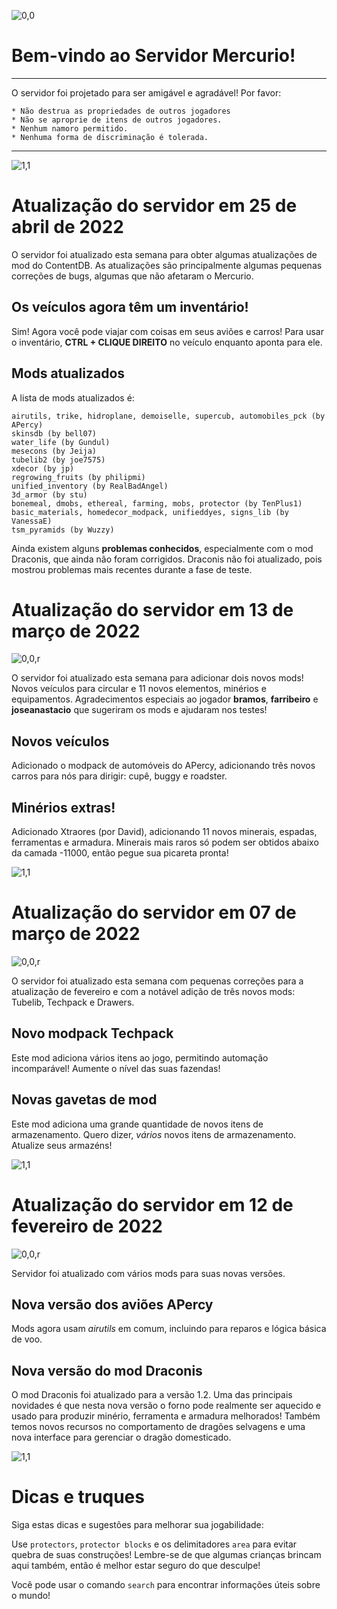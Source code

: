 ![0,0](item:///default:furnace)

# **Bem-vindo ao Servidor Mercurio!**
-------------------------------

O servidor foi projetado para ser amigável e agradável! Por favor:

```
* Não destrua as propriedades de outros jogadores
* Não se aproprie de itens de outros jogadores.
* Nenhum namoro permitido.
* Nenhuma forma de discriminação é tolerada.
```

-------------------------------

![1,1](halo)

# **Atualização do servidor em 25 de abril de 2022**

O servidor foi atualizado esta semana para obter algumas atualizações de mod do
ContentDB. As atualizações são principalmente algumas pequenas correções de
bugs, algumas que não afetaram o Mercurio.

## Os veículos agora têm um inventário!

Sim! Agora você pode viajar com coisas em seus aviões e carros! Para usar o
inventário, **CTRL + CLIQUE DIREITO** no veículo enquanto aponta para ele.

## Mods atualizados

A lista de mods atualizados é:

    airutils, trike, hidroplane, demoiselle, supercub, automobiles_pck (by APercy)
    skinsdb (by bell07)
    water_life (by Gundul)
    mesecons (by Jeija)
    tubelib2 (by joe7575)
    xdecor (by jp)
    regrowing_fruits (by philipmi)
    unified_inventory (by RealBadAngel)
    3d_armor (by stu)
    bonemeal, dmobs, ethereal, farming, mobs, protector (by TenPlus1)
    basic_materials, homedecor_modpack, unifieddyes, signs_lib (by VanessaE)
    tsm_pyramids (by Wuzzy)

Ainda existem alguns **problemas conhecidos**, especialmente com o mod Draconis,
que ainda não foram corrigidos. Draconis não foi atualizado, pois mostrou
problemas mais recentes durante a fase de teste.

# **Atualização do servidor em 13 de março de 2022**

![0,0,r](item:///default:pick_diamond)

O servidor foi atualizado esta semana para adicionar dois novos mods! Novos
veículos para circular e 11 novos elementos, minérios e equipamentos.
Agradecimentos especiais ao jogador **bramos**,
**farribeiro** e **joseanastacio** que sugeriram os mods e ajudaram nos testes!

## Novos veículos
Adicionado o modpack de automóveis do APercy, adicionando três novos carros para
nós para dirigir: cupê, buggy e roadster.

## Minérios extras!
Adicionado Xtraores (por David), adicionando 11 novos minerais, espadas,
ferramentas e armadura. Minerais mais raros só podem ser obtidos abaixo da
camada -11000, então pegue sua picareta pronta!

![1,1](halo)


# **Atualização do servidor em 07 de março de 2022**

![0,0,r](item:///default:pick_diamond)

O servidor foi atualizado esta semana com pequenas correções para a atualização
de fevereiro e com a notável adição de três novos mods: Tubelib, Techpack e
Drawers.

## Novo modpack Techpack
Este mod adiciona vários itens ao jogo, permitindo automação incomparável!
Aumente o nível das suas fazendas!

## Novas gavetas de mod
Este mod adiciona uma grande quantidade de novos itens de armazenamento.  Quero
dizer, *vários* novos itens de armazenamento. Atualize seus armazéns!

![1,1](halo.png)



# **Atualização do servidor em 12 de fevereiro de 2022**

![0,0,r](item:///default:pick_diamond)

Servidor foi atualizado com vários mods para suas novas versões.

## Nova versão dos aviões APercy

Mods agora usam *airutils* em comum, incluindo para reparos e lógica básica de
voo.

## Nova versão do mod Draconis

O mod Draconis foi atualizado para a versão 1.2.  Uma das principais novidades é
que nesta nova versão o forno pode realmente ser aquecido e usado para produzir
minério, ferramenta e armadura melhorados! Também temos novos recursos no
comportamento de dragões selvagens e uma nova interface para gerenciar o dragão
domesticado.

![1,1](halo.png)


# **Dicas e truques**

Siga estas dicas e sugestões para melhorar sua jogabilidade:

Use `protectors`, `protector blocks` e os delimitadores `area` para evitar
quebra de suas construções! Lembre-se de que algumas crianças brincam aqui
também, então é melhor estar seguro do que desculpe!

Você pode usar o comando `search` para encontrar informações úteis sobre o
mundo!
